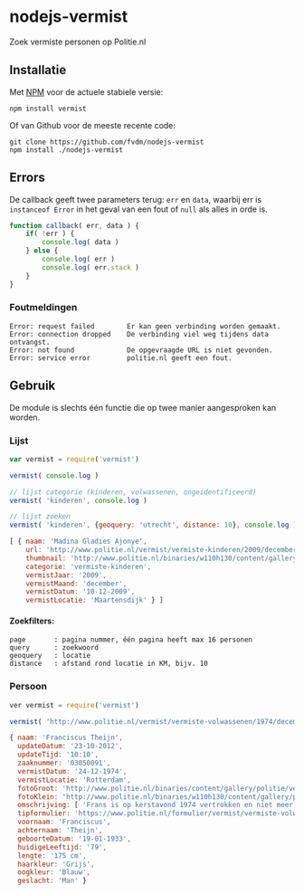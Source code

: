 nodejs-vermist
==============

Zoek vermiste personen op Politie.nl


Installatie
-----------

Met [NPM](https://npmjs.org/) voor de actuele stabiele versie:

	npm install vermist


Of van Github voor de meeste recente code:

	git clone https://github.com/fvdm/nodejs-vermist
	npm install ./nodejs-vermist


Errors
------

De callback geeft twee parameters terug: `err` en `data`, waarbij err is `instanceof Error` in het geval van een fout of `null` als alles in orde is.

```js
function callback( err, data ) {
	if( !err ) {
		console.log( data )
	} else {
		console.log( err )
		console.log( err.stack )
	}
}
```


### Foutmeldingen

	Error: request failed        Er kan geen verbinding worden gemaakt.
	Error: connection dropped    De verbinding viel weg tijdens data ontvangst.
	Error: not found             De opgevraagde URL is niet gevonden.
	Error: service error         politie.nl geeft een fout.


Gebruik
-------

De module is slechts één functie die op twee manier aangesproken kan worden.


### Lijst

```js
var vermist = require('vermist')

vermist( console.log )

// lijst categorie (kinderen, volwassenen, ongeidentificeerd)
vermist( 'kinderen', console.log )

// lijst zoeken
vermist( 'kinderen', {geoquery: 'utrecht', distance: 10}, console.log )
```

```js
[ { naam: 'Madina Gladies Ajonye',
    url: 'http://www.politie.nl/vermist/vermiste-kinderen/2009/december/11-madina-gladies-ajonye.html',
    thumbnail: 'http://www.politie.nl/binaries/w110h130/content/gallery/politie/vermist/vermiste-kinderen/2009/december/nlzo09090649c1.jpg',
    categorie: 'vermiste-kinderen',
    vermistJaar: '2009',
    vermistMaand: 'december',
    vermistDatum: '10-12-2009',
    vermistLocatie: 'Maartensdijk' } ]
```


#### Zoekfilters:

	page       : pagina nummer, één pagina heeft max 16 personen
	query      : zoekwoord
	geoquery   : locatie
	distance   : afstand rond locatie in KM, bijv. 10


### Persoon

```js
ver vermist = require('vermist')

vermist( 'http://www.politie.nl/vermist/vermiste-volwassenen/1974/december/02-franciscus-theijn.html', console.log )
```

```js
{ naam: 'Franciscus Theijn',
  updateDatum: '23-10-2012',
  updateTijd: '10:10',
  zaaknummer: '03050091',
  vermistDatum: '24-12-1974',
  vermistLocatie: 'Rotterdam',
  fotoGroot: 'http://www.politie.nl/binaries/content/gallery/politie/vermist/vermiste-volwassenen/1974/december/3050091p1.jpg',
  fotoKlein: 'http://www.politie.nl/binaries/w110h130/content/gallery/politie/vermist/vermiste-volwassenen/1974/december/3050091p1.jpg',
  omschrijving: [ 'Frans is op kerstavond 1974 vertrokken en niet meer teruggekeerd.' ],
  tipformulier: 'https://www.politie.nl/formulier/vermist/vermiste-volwassenen/1974/december/02-franciscus-theijn.html#tipformulier',
  voornaam: 'Franciscus',
  achternaam: 'Theijn',
  geboorteDatum: '19-01-1933',
  huidigeLeeftijd: '79',
  lengte: '175 cm',
  haarkleur: 'Grijs',
  oogkleur: 'Blauw',
  geslacht: 'Man' }
```